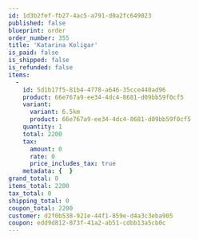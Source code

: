 ```yaml
---
id: 1d3b2fef-fb27-4ac5-a791-d0a2fc649023
published: false
blueprint: order
order_number: 355
title: 'Katarina Koligar'
is_paid: false
is_shipped: false
is_refunded: false
items:
  -
    id: 5d1b17f5-81b4-4778-a646-35cce440ad96
    product: 66e767a9-ee34-4dc4-8681-d09bb59f0cf5
    variant:
      variant: 6.5km
      product: 66e767a9-ee34-4dc4-8681-d09bb59f0cf5
    quantity: 1
    total: 2200
    tax:
      amount: 0
      rate: 0
      price_includes_tax: true
    metadata: {  }
grand_total: 0
items_total: 2200
tax_total: 0
shipping_total: 0
coupon_total: 2200
customer: d2f0b538-921e-44f1-859e-d4a3c3eba905
coupon: edd9d812-873f-41a2-ab51-cdbb13a5cb0c
---
```

